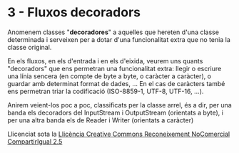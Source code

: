 
# <a name="main"></a>**3 - Fluxos decoradors**
Anomenem classes "**decoradores**" a aquelles que hereten d'una classe determinada i serveixen per a dotar d'una funcionalitat extra que no tenia la classe original.

En els fluxos, en els d'entrada i en els d'eixida, veurem uns quants "decoradors" que ens permetran una funcionalitat extra: llegir o escriure una línia sencera (en compte de byte a byte, o caràcter a caràcter), o guardar amb determinat format de dades, ... En el cas de caràcters també ens permetran triar la codificació (ISO-8859-1, UTF-8, UTF-16, ...).

Anirem veient-los poc a poc, classificats per la classe arrel, és a dir, per una banda els decoradors del InputStream i OutputStream (orientats a byte), i per una altra banda els de Reader i Writer (orientats a caràcter)



Llicenciat sota la [Llicència Creative Commons Reconeixement NoComercial CompartirIgual 2.5](http://creativecommons.org/licenses/by-nc-sa/2.5/)
